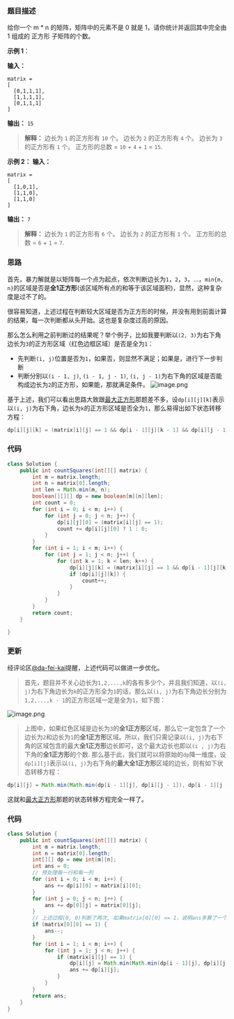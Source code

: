 ### 题目描述
给你一个 m * n 的矩阵，矩阵中的元素不是 0 就是 1，请你统计并返回其中完全由 1 组成的 正方形 子矩阵的个数。

**示例 1**：

**输入：**
```
matrix =
[
  [0,1,1,1],
  [1,1,1,1],
  [0,1,1,1]
]
```
**输出：** `15`
>**解释：** 
边长为 `1` 的正方形有 `10` 个。
边长为 `2` 的正方形有 `4` 个。
边长为 `3` 的正方形有 `1` 个。
正方形的总数 = `10` + `4` + `1` = `15`.

**示例 2：**
**输入：**
```
matrix = 
[
  [1,0,1],
  [1,1,0],
  [1,1,0]
]
```
**输出：** `7`
>**解释：**
边长为 `1` 的正方形有 `6` 个。 
边长为 `2` 的正方形有 `1` 个。
正方形的总数 = `6` + `1` = `7`.

### 思路
首先，暴力解就是以矩阵每一个点为起点，依次判断边长为`1`，`2`，`3`，...，`min{m, n}`的区域是否是**全1正方形**(该区域所有点的和等于该区域面积)，显然，这种复杂度是过不了的。

很容易知道，上述过程在判断较大区域是否为正方形的时候，并没有用到前面计算的结果，每一次判断都从头开始。这也是复杂度过高的原因。

那么怎么利用之前判断过的结果呢？举个例子，比如我要判断以`(2, 3)`为右下角边长为`3`的正方形区域（红色边框区域）是否是全为`1`：
- 先判断`(i, j)`位置是否为`1`，如果否，则显然不满足；如果是，进行下一步判断
- 判断分别以`(i - 1, j)`, `(i - 1, j - 1)`, `(i, j - 1)`为右下角的区域是否能构成边长为`2`的正方形，如果能，那就满足条件。
![image.png](https://pic.leetcode-cn.com/120f5fc93d20c5bc5bea301622512fd2c482ccb1228da4afb0dcad4538f21281-image.png)

基于上述，我们可以看出思路大致跟[最大正方形](https://leetcode-cn.com/problems/maximal-square/)那题差不多，设`dp[i][j][k]`表示以`(i, j)`为右下角，边长为`k`的正方形区域是否全为`1`，那么易得出如下状态转移方程：

```java
dp[i][j][k] = (matrix[i][j] == 1 && dp[i - 1][j][k - 1] && dp[i][j - 1][k - 1] && dp[i - 1][j - 1] [k - 1]);
```

### 代码
```java
class Solution {
    public int countSquares(int[][] matrix) {
        int m = matrix.length;
        int n = matrix[0].length;
        int len = Math.min(m, n);
        boolean[][][] dp = new boolean[m][n][len];
        int count = 0;
        for (int i = 0; i < m; i++) {
            for (int j = 0; j < n; j++) {
                dp[i][j][0] = (matrix[i][j] == 1);
                count += dp[i][j][0] ? 1 : 0;
            }
        }
        for (int i = 1; i < m; i++) {
            for (int j = 1; j < n; j++) {
                for (int k = 1; k < len; k++) {
                    dp[i][j][k] = (matrix[i][j] == 1 && dp[i - 1][j][k - 1] && dp[i][j - 1][k - 1] && dp[i - 1][j - 1] [k - 1]);
                    if (dp[i][j][k]) {
                        count++;
                    }
                }
            }
        }
        return count;
    }

}
```

### 更新
经评论区[@da-fei-kai](/u/da-fei-kai/)提醒，上述代码可以做进一步优化。
> 首先，题目并不关心边长为`1,2,...,k`的各有多少个，并且我们知道，以`(i, j)`为右下角边长为`k`的正方形全为`1`的话，那么以`(i, j)`为右下角边长分别为`1,2,...,k - 1`的正方形区域一定是全为`1`，如下图：

![image.png](https://pic.leetcode-cn.com/e241c73d7452ccf9751cb3a8c970d42d9d7bd6cfcb580ea66095c00f5ba42c86-image.png)


>上图中，如果红色区域是边长为`3`的**全1正方形**区域，那么它一定包含了一个边长为`2`和边长为`1`的**全1正方形**区域。所以，我们只需记录以`(i, j)`为右下角的区域包含的最大**全1正方形**边长即可，这个最大边长也即以`(i , j)`为右下角的**全1正方形**的个数.
那么基于此，我们就可以将原始的`dp`降一维度，设`dp[i][j]`表示以`(i, j)`为右下角的**最大全1正方形**区域的边长，则有如下状态转移方程：
```java
dp[i][j] = Math.min(Math.min(dp[i - 1][j], dp[i][j - 1]), dp[i - 1][j - 1]) + 1;
```
这就和[最大正方形](https://leetcode-cn.com/problems/maximal-square/)那题的状态转移方程完全一样了。

### 代码
```java
class Solution {
    public int countSquares(int[][] matrix) {
        int m = matrix.length;
        int n = matrix[0].length;
        int[][] dp = new int[m][n];
        int ans = 0;
        // 预处理每一行和每一列
        for (int i = 0; i < m; i++) {
            ans += dp[i][0] = matrix[i][0];
        }
        for (int j = 0; j < n; j++) {
            ans += dp[0][j] = matrix[0][j];
        }
        // 上述过程(0, 0)判断了两次, 如果matrix[0][0] == 1，说明ans多算了一个
        if (matrix[0][0] == 1) {
            ans--;
        }
        for (int i = 1; i < m; i++) {
            for (int j = 1; j < n; j++) {
                if (matrix[i][j] == 1) {
                    dp[i][j] = Math.min(Math.min(dp[i - 1][j], dp[i][j - 1]), dp[i - 1][j - 1]) + 1;
                    ans += dp[i][j];
                }
            }
        }
        return ans;
    }
}
```


